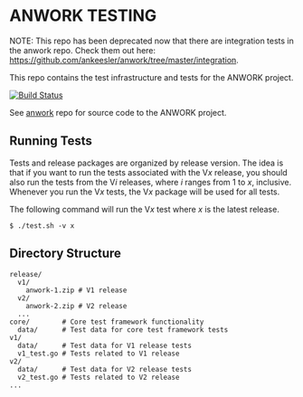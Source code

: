 # ANWORK TESTING

NOTE: This repo has been deprecated now that there are integration tests in the anwork repo.
Check them out here: https://github.com/ankeesler/anwork/tree/master/integration.

This repo contains the test infrastructure and tests for the ANWORK project.

[![Build Status](https://travis-ci.org/ankeesler/anwork_testing.svg?branch=master)](https://travis-ci.org/ankeesler/anwork_testing)

See [anwork](https://github.com/ankeesler/anwork) repo for source code to the ANWORK project.

## Running Tests

Tests and release packages are organized by release version. The idea is that if you want to run
the tests associated with the V*x* release, you should also run the tests from the V*i* releases,
where *i* ranges from 1 to *x*, inclusive. Whenever you run the V*x* tests, the V*x* package will
be used for all tests.

The following command will run the V*x* test where *x* is the latest release.
```
$ ./test.sh -v x
```

## Directory Structure

```
release/
  v1/
    anwork-1.zip # V1 release
  v2/
    anwork-2.zip # V2 release
  ...
core/        # Core test framework functionality
  data/      # Test data for core test framework tests
v1/
  data/      # Test data for V1 release tests
  v1_test.go # Tests related to V1 release
v2/
  data/      # Test data for V2 release tests
  v2_test.go # Tests related to V2 release
...
```
